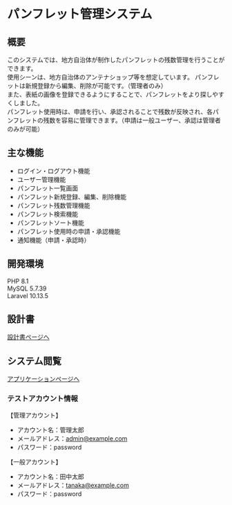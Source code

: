 # パンフレット管理システム
## 概要
このシステムでは、地方自治体が制作したパンフレットの残数管理を行うことができます。  
使用シーンは、地方自治体のアンテナショップ等を想定しています。
パンフレットは新規登録から編集、削除が可能です。（管理者のみ）  
また、表紙の画像を登録できるようにすることで、パンフレットをより探しやすくしました。   
パンフレット使用時は、申請を行い、承認されることで残数が反映され、各パンフレットの残数を容易に管理できます。（申請は一般ユーザー、承認は管理者のみが可能）  

## 主な機能
* ログイン・ログアウト機能
* ユーザー管理機能
* パンフレット一覧画面
* パンフレット新規登録、編集、削除機能
* パンフレット残数管理機能
* パンフレット検索機能
* パンフレットソート機能
* パンフレット使用時の申請・承認機能
* 通知機能（申請・承認時）

## 開発環境
PHP 8.1  
MySQL 5.7.39  
Laravel 10.13.5  

## 設計書
[設計書ページへ](https://docs.google.com/spreadsheets/d/1qm2Vcrtey1N49ofK1t8dlaReBk_kFzEd/edit?usp=drive_link&ouid=107910629752958261845&rtpof=true&sd=true)

## システム閲覧
[アプリケーションページへ](https://brochure-management-system-aefb74c92200.herokuapp.com/login)

### テストアカウント情報

【管理アカウント】
* アカウント名：管理太郎
* メールアドレス：admin@example.com
* パスワード：password


【一般アカウント】
* アカウント名：田中太郎
* メールアドレス：tanaka@example.com
* パスワード：password

